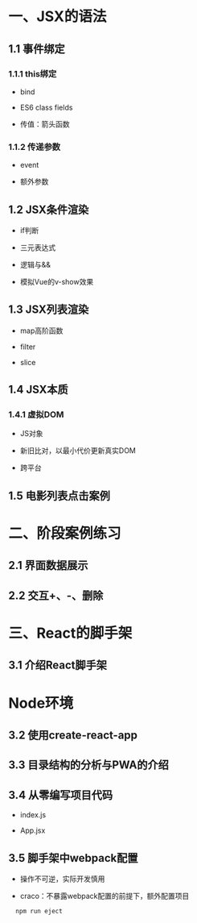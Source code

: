 # 一、JSX的语法

## 1.1 事件绑定

### 1.1.1 this绑定

+ bind

+ ES6 class fields

+ 传值：箭头函数

### 1.1.2 传递参数

+ event

+ 额外参数

## 1.2 JSX条件渲染

+ if判断

+ 三元表达式

+ 逻辑与&&

+ 模拟Vue的v-show效果

## 1.3 JSX列表渲染

+ map高阶函数

+ filter

+ slice

## 1.4 JSX本质

### 1.4.1 虚拟DOM

+ JS对象

+ 新旧比对，以最小代价更新真实DOM

+ 跨平台

## 1.5 电影列表点击案例

# 二、阶段案例练习

## 2.1 界面数据展示

## 2.2 交互+、-、删除

# 三、React的脚手架

## 3.1 介绍React脚手架

# Node环境

## 3.2 使用create-react-app

## 3.3 目录结构的分析与PWA的介绍

## 3.4 从零编写项目代码

+ index.js

+ App.jsx

## 3.5 脚手架中webpack配置

+ 操作不可逆，实际开发慎用

+ craco：不暴露webpack配置的前提下，额外配置项目

```sh
  npm run eject
```